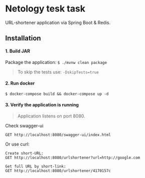 # Netology tesk task

URL-shortener application via Spring Boot & Redis.

## Installation

#### 1. Build JAR
Package the application:
`$ ./mvnw clean package`

> To skip the tests use: `-DskipTests=true` 

#### 2. Run docker

`$ docker-compose build && docker-compose up -d`

#### 3. Verify the application is running

> Application listens on port 8080.

Check swagger-ui
```
GET http://localhost:8080/swagger-ui/index.html
```

Or use curl:
```
Create short-URL:
GET http://localhost:8080/urlshortener?url=http://google.com

Get full URL by short-link:
GET http://localhost:8080/urlshortener/4170157c
```